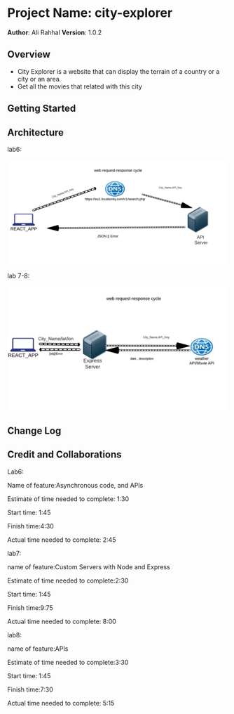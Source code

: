# Project Name: city-explorer

**Author**: Ali Rahhal
**Version**: 1.0.2

## Overview

* City Explorer is a website that can display the terrain of a country or a city or an area.
* Get all the movies that related with this city

## Getting Started
<!-- What are the steps that a user must take in order to build this app on their own machine and get it running? -->

## Architecture

lab6:

![W_R_R_C](src/imgs/W_R_R_C.jpeg)

lab 7-8:

![W_R_R_C7-8](src/imgs/W_R_R_C7-8.jpeg)

## Change Log

## Credit and Collaborations

Lab6:

Name of feature:Asynchronous code, and APIs

Estimate of time needed to complete: 1:30

Start time: 1:45

Finish time:4:30

Actual time needed to complete: 2:45

lab7:

name of feature:Custom Servers with Node and Express

Estimate of time needed to complete:2:30

Start time: 1:45

Finish time:9:75

Actual time needed to complete: 8:00

lab8:

name of feature:APIs

Estimate of time needed to complete:3:30

Start time: 1:45

Finish time:7:30

Actual time needed to complete: 5:15
